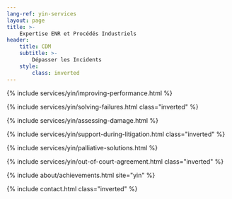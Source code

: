 ```yaml
---
lang-ref: yin-services
layout: page
title: >-
    Expertise ENR et Procédés Industriels
header:
    title: CDM
    subtitle: >-
        Dépasser les Incidents
    style:
        class: inverted
---
```


{% include services/yin/improving-performance.html %}

{% include services/yin/solving-failures.html class="inverted" %}

{% include services/yin/assessing-damage.html %}

{% include services/yin/support-during-litigation.html class="inverted" %}

{% include services/yin/palliative-solutions.html %}

{% include services/yin/out-of-court-agreement.html class="inverted" %}

{% include about/achievements.html site="yin" %}

{% include contact.html class="inverted" %}

